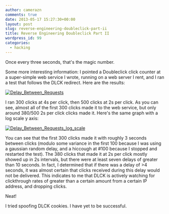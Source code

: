 ```yaml
---
author: camerazn
comments: true
date: 2013-05-17 15:27:30+00:00
layout: post
slug: reverse-engineering-doubleclick-part-ii
title: Reverse Engineering Doubleclick Part II
wordpress_id: 99
categories:
  - hacking
---
```


Once every three seconds, that's the magic number.



Some more interesting information: I pointed a Doubleclick click counter at a super-simple web service I wrote, running on a web server I rent, and I ran a test that follows the DLCK redirect. Here are the results:

[![Delay_Between_Requests](http://www.agocs.org/wp-content/uploads/2013/05/Delay_Between_Requests-300x113.png)](http://www.agocs.org/wp-content/uploads/2013/05/Delay_Between_Requests.png)



I ran 300 clicks at 4s per click, then 500 clicks at 2s per click. As you can see, almost all of the first 300 clicks made it to the web service, but only around 380/500 2s per click clicks made it. Here's the same graph with a log scale y axis:



[![Delay_Between_Requests_log_scale](http://www.agocs.org/wp-content/uploads/2013/05/Delay_Between_Requests_log_scale-300x113.png)](http://www.agocs.org/wp-content/uploads/2013/05/Delay_Between_Requests_log_scale.png)



You can see that the first 300 clicks made it with roughly 3 seconds between clicks (modulo some variance in the first 100 because I was using a gaussian random delay, and a hiccough at #100 because I stopped and restarted the test). The 380 clicks that made it at 2s per click mostly showed up in 2s intervals, but there were at least seven delays of greater than 10 seconds. In fact, I determined that if there was a delay of >4 seconds, it was almost certain that clicks received during this delay would not be delivered. This indicates to me that DLCK is actively watching for clickthrough rates of greater than a certain amount from a certain IP address, and dropping clicks.

Neat!

I tried spoofing DLCK cookies. I have yet to be successful.
